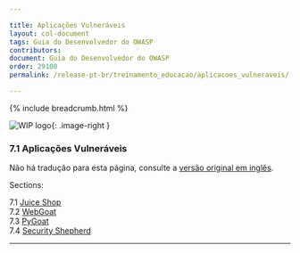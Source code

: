 ```yaml
---

title: Aplicações Vulneráveis
layout: col-document
tags: Guia do Desenvolvedor do OWASP
contributors:
document: Guia do Desenvolvedor do OWASP
order: 29100
permalink: /release-pt-br/treinamento_educacao/aplicacoes_vulneraveis/

---
```


{% include breadcrumb.html %}

<style type="text/css">
.image-right {
  height: 180px;
  display: block;
  margin-left: auto;
  margin-right: auto;
  float: right;
}
</style>

![WIP logo](../../../assets/images/dg_wip.png "Trabalho em andamento"){: .image-right }

### 7.1 Aplicações Vulneráveis

Não há tradução para esta página, consulte a [versão original em inglês][release0910].

Sections:  

7.1 [Juice Shop](01-juice-shop.md)  
7.2 [WebGoat](02-webgoat.md)  
7.3 [PyGoat](03-pygoat.md)  
7.4 [Security Shepherd](04-security-shepherd.md)  

----

[release0910]: https://github.com/OWASP/www-project-developer-guide/blob/main/draft/09-training-education/01-vulnerable-apps/toc.md
